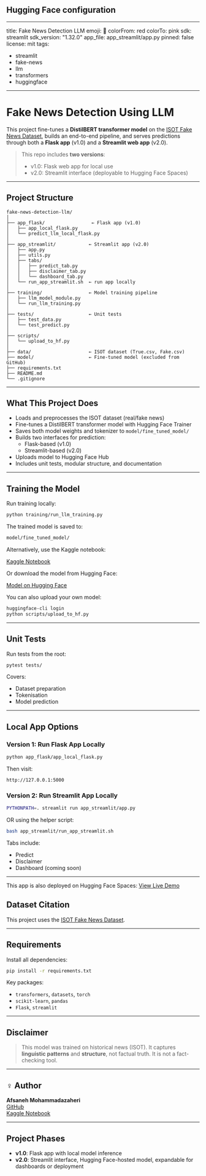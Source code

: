 ## Hugging Face configuration
---
title: Fake News Detection LLM
emoji: 📰
colorFrom: red
colorTo: pink
sdk: streamlit
sdk_version: "1.32.0"
app_file: app_streamlit/app.py
pinned: false
license: mit
tags:
  - streamlit
  - fake-news
  - llm
  - transformers
  - huggingface
---

#  Fake News Detection Using LLM


This project fine-tunes a **DistilBERT transformer model** on the [ISOT Fake News Dataset](https://onlineacademiccommunity.uvic.ca/isot/2022/11/27/fake-news-detection-datasets/), builds an end-to-end pipeline, and serves predictions through both a **Flask app** (v1.0) and a **Streamlit web app** (v2.0).

> This repo includes **two versions**:
> - v1.0: Flask web app for local use
> - v2.0: Streamlit interface (deployable to Hugging Face Spaces)

---

## Project Structure

```
fake-news-detection-llm/
│
├── app_flask/                 ← Flask app (v1.0)
│   ├── app_local_flask.py
│   └── predict_llm_local_flask.py
│
├── app_streamlit/            ← Streamlit app (v2.0)
│   ├── app.py
│   ├── utils.py
│   ├── tabs/
│   │   ├── predict_tab.py
│   │   ├── disclaimer_tab.py
│   │   └── dashboard_tab.py
│   └── run_app_streamlit.sh  ← run app locally
│
├── training/                 ← Model training pipeline
│   ├── llm_model_module.py
│   └── run_llm_training.py
│
├── tests/                    ← Unit tests
│   ├── test_data.py
│   └── test_predict.py
│
├── scripts/
│   └── upload_to_hf.py
│
├── data/                     ← ISOT dataset (True.csv, Fake.csv)
├── model/                    ← Fine-tuned model (excluded from GitHub)
├── requirements.txt
├── README.md
└── .gitignore
```

---

## What This Project Does

- Loads and preprocesses the ISOT dataset (real/fake news)
- Fine-tunes a DistilBERT transformer model with Hugging Face Trainer
- Saves both model weights and tokenizer to `model/fine_tuned_model/`
- Builds two interfaces for prediction:
  - Flask-based (v1.0)
  - Streamlit-based (v2.0)
- Uploads model to Hugging Face Hub
- Includes unit tests, modular structure, and documentation

---

## Training the Model

Run training locally:

```bash
python training/run_llm_training.py
```

The trained model is saved to:

```bash
model/fine_tuned_model/
```

Alternatively, use the Kaggle notebook:

 [Kaggle Notebook](https://www.kaggle.com/code/afsanehm/fake-news-detection-with-llm-fine-tuning)

Or download the model from Hugging Face:

 [Model on Hugging Face](https://huggingface.co/afsanehm/fake-news-detection-llm)

You can also upload your own model:

```bash
huggingface-cli login
python scripts/upload_to_hf.py
```

---

## Unit Tests

Run tests from the root:

```bash
pytest tests/
```

Covers:
- Dataset preparation
- Tokenisation
- Model prediction

---

## Local App Options

### Version 1: Run Flask App Locally

```bash
python app_flask/app_local_flask.py
```
Then visit:
```
http://127.0.0.1:5000
```

### Version 2: Run Streamlit App Locally

```bash
PYTHONPATH=. streamlit run app_streamlit/app.py
```
OR using the helper script:
```bash
bash app_streamlit/run_app_streamlit.sh
```

Tabs include:
- Predict
- Disclaimer
- Dashboard (coming soon)

---

This app is also deployed on Hugging Face Spaces: [View Live Demo](https://huggingface.co/spaces/afsanehm/fake-news-detection-llm)


## Dataset Citation

This project uses the [ISOT Fake News Dataset](https://onlineacademiccommunity.uvic.ca/isot/2022/11/27/fake-news-detection-datasets/).


---

## Requirements

Install all dependencies:
```bash
pip install -r requirements.txt
```

Key packages:
- `transformers`, `datasets`, `torch`
- `scikit-learn`, `pandas`
- `Flask`, `streamlit`

---

## Disclaimer

> This model was trained on historical news (ISOT). It captures **linguistic patterns** and **structure**, not factual truth. It is not a fact-checking tool.

---

## ‍♀️ Author

**Afsaneh Mohammadazaheri**  
[GitHub](https://github.com/AMzaheri)  
[Kaggle Notebook](https://www.kaggle.com/code/afsanehm/fake-news-detection-with-llm-fine-tuning)

---

## Project Phases

- **v1.0**: Flask app with local model inference
- **v2.0**: Streamlit interface, Hugging Face-hosted model, expandable for dashboards or deployment


